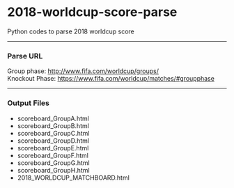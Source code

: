 # 2018-worldcup-score-parse
Python codes to parse 2018 worldcup score
***
### Parse URL
Group phase: http://www.fifa.com/worldcup/groups/  
Knockout Phase: https://www.fifa.com/worldcup/matches/#groupphase
***
### Output Files
* scoreboard_GroupA.html
* scoreboard_GroupB.html
* scoreboard_GroupC.html
* scoreboard_GroupD.html
* scoreboard_GroupE.html
* scoreboard_GroupF.html
* scoreboard_GroupG.html
* scoreboard_GroupH.html
* 2018_WORLDCUP_MATCHBOARD.html
